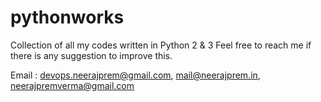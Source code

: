 # pythonworks
Collection of all my codes written in Python 2 &amp; 3
Feel free to reach me if there is any suggestion to improve this.

Email : devops.neerajprem@gmail.com, mail@neerajprem.in, neerajpremverma@gmail.com
